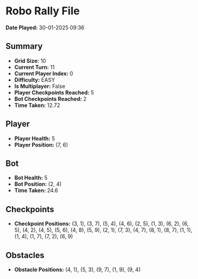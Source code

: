 # Robo Rally File
**Date Played:** 30-01-2025 09:36

## Summary
- **Grid Size:** 10
- **Current Turn:** 11
- **Current Player Index:** 0
- **Difficulty:** EASY
- **Is Multiplayer:** False
- **Player Checkpoints Reached:** 5
- **Bot Checkpoints Reached:** 2
- **Time Taken:** 12.72

## Player
- **Player Health:** 5
- **Player Position:** (7, 6)

## Bot
- **Bot Health:** 5
- **Bot Position:** (2, 4)
- **Time Taken:** 24.6 
## Checkpoints
- **Checkpoint Positions:** (3, 1), (3, 7), (5, 4), (4, 6), (2, 5), (1, 3), (6, 2), (6, 5), (4, 2), (4, 5), (5, 6), (4, 8), (5, 9), (2, 1), (7, 3), (4, 7), (8, 1), (8, 7), (1, 1), (1, 4), (1, 7), (7, 2), (6, 9)

## Obstacles
- **Obstacle Positions:** (4, 1), (5, 3), (9, 7), (1, 9), (9, 4)


